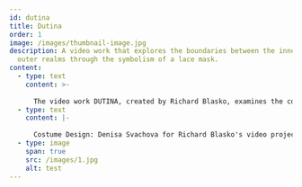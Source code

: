 ```yaml
---
id: dutina
title: Dutina
order: 1
image: /images/thumbnail-image.jpg
description: A video work that explores the boundaries between the inner and
  outer realms through the symbolism of a lace mask.
content:
  - type: text
    content: >-
      
      The video work DUTINA, created by Richard Blasko, examines the conditioning and significance of visual heritage through the lens of a lace mask. It delves into the performativity between the inner and outer realms. His main focus is on the friction and parallel nature of these entities. He questions their intersection through video installations that explore the blending of the fictional and the real.
  - type: text
    content: |-
      
      Costume Design: Denisa Svachova for Richard Blasko's video project Dutina
  - type: image
    span: true
    src: /images/1.jpg
    alt: test
---
```

